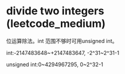 # divide two integers (leetcode_medium)
位运算除法。int 范围不够时可用unsigned int。

int:-2147483648\~+2147483647,   -2^31\~2^31-1

unsigned int:0\~4294967295,   0\~2^32-1
